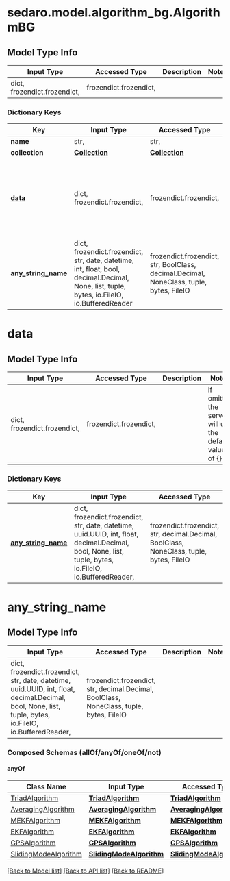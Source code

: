 # sedaro.model.algorithm_bg.AlgorithmBG

## Model Type Info
Input Type | Accessed Type | Description | Notes
------------ | ------------- | ------------- | -------------
dict, frozendict.frozendict,  | frozendict.frozendict,  |  | 

### Dictionary Keys
Key | Input Type | Accessed Type | Description | Notes
------------ | ------------- | ------------- | ------------- | -------------
**name** | str,  | str,  |  | [optional] 
**collection** | [**Collection**](Collection.md) | [**Collection**](Collection.md) |  | [optional] 
**[data](#data)** | dict, frozendict.frozendict,  | frozendict.frozendict,  |  | [optional] if omitted the server will use the default value of {}
**any_string_name** | dict, frozendict.frozendict, str, date, datetime, int, float, bool, decimal.Decimal, None, list, tuple, bytes, io.FileIO, io.BufferedReader | frozendict.frozendict, str, BoolClass, decimal.Decimal, NoneClass, tuple, bytes, FileIO | any string name can be used but the value must be the correct type | [optional]

# data

## Model Type Info
Input Type | Accessed Type | Description | Notes
------------ | ------------- | ------------- | -------------
dict, frozendict.frozendict,  | frozendict.frozendict,  |  | if omitted the server will use the default value of {}

### Dictionary Keys
Key | Input Type | Accessed Type | Description | Notes
------------ | ------------- | ------------- | ------------- | -------------
**[any_string_name](#any_string_name)** | dict, frozendict.frozendict, str, date, datetime, uuid.UUID, int, float, decimal.Decimal, bool, None, list, tuple, bytes, io.FileIO, io.BufferedReader,  | frozendict.frozendict, str, decimal.Decimal, BoolClass, NoneClass, tuple, bytes, FileIO | any string name can be used but the value must be the correct type | [optional] 

# any_string_name

## Model Type Info
Input Type | Accessed Type | Description | Notes
------------ | ------------- | ------------- | -------------
dict, frozendict.frozendict, str, date, datetime, uuid.UUID, int, float, decimal.Decimal, bool, None, list, tuple, bytes, io.FileIO, io.BufferedReader,  | frozendict.frozendict, str, decimal.Decimal, BoolClass, NoneClass, tuple, bytes, FileIO |  | 

### Composed Schemas (allOf/anyOf/oneOf/not)
#### anyOf
Class Name | Input Type | Accessed Type | Description | Notes
------------- | ------------- | ------------- | ------------- | -------------
[TriadAlgorithm](TriadAlgorithm.md) | [**TriadAlgorithm**](TriadAlgorithm.md) | [**TriadAlgorithm**](TriadAlgorithm.md) |  | 
[AveragingAlgorithm](AveragingAlgorithm.md) | [**AveragingAlgorithm**](AveragingAlgorithm.md) | [**AveragingAlgorithm**](AveragingAlgorithm.md) |  | 
[MEKFAlgorithm](MEKFAlgorithm.md) | [**MEKFAlgorithm**](MEKFAlgorithm.md) | [**MEKFAlgorithm**](MEKFAlgorithm.md) |  | 
[EKFAlgorithm](EKFAlgorithm.md) | [**EKFAlgorithm**](EKFAlgorithm.md) | [**EKFAlgorithm**](EKFAlgorithm.md) |  | 
[GPSAlgorithm](GPSAlgorithm.md) | [**GPSAlgorithm**](GPSAlgorithm.md) | [**GPSAlgorithm**](GPSAlgorithm.md) |  | 
[SlidingModeAlgorithm](SlidingModeAlgorithm.md) | [**SlidingModeAlgorithm**](SlidingModeAlgorithm.md) | [**SlidingModeAlgorithm**](SlidingModeAlgorithm.md) |  | 

[[Back to Model list]](../../README.md#documentation-for-models) [[Back to API list]](../../README.md#documentation-for-api-endpoints) [[Back to README]](../../README.md)

